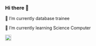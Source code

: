  ### Hi there 👋
   
🔭 I’m currently database trainee

🌱 I’m currently learning Science Computer

<img src="https://www.pngkit.com/png/full/415-4158413_pixelated-web-footer-background-vector-graphics.png" alt="footer" style="text-align: center;" height=20>

